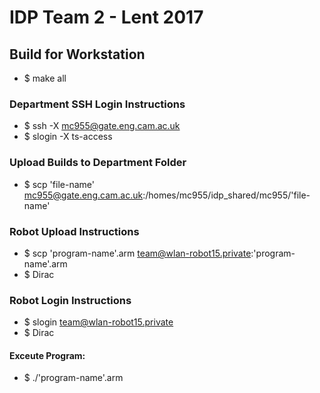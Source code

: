 # IDP Team 2 - Lent 2017

## Build for Workstation
- $ make all

### Department SSH Login Instructions
- $ ssh -X mc955@gate.eng.cam.ac.uk
- $ slogin -X ts-access

### Upload Builds to Department Folder
- $ scp 'file-name' mc955@gate.eng.cam.ac.uk:/homes/mc955/idp_shared/mc955/'file-name'

### Robot Upload Instructions
- $ scp 'program-name'.arm team@wlan-robot15.private:'program-name'.arm
- $ Dirac

### Robot Login Instructions
- $ slogin team@wlan-robot15.private
- $ Dirac

#### Exceute Program:
- $ ./'program-name'.arm
